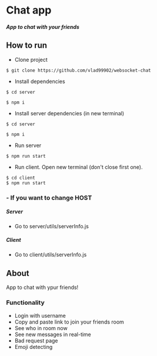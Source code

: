 # Chat app

##### App to chat with your friends

## How to run

- Clone project

```console
$ git clone https://github.com/vlad99902/websocket-chat
```

- Install dependencies

```console
$ cd server
```

```console
$ npm i
```

- Install server dependencies (in new terminal)

```console
$ cd server
```

```console
$ npm i
```

- Run server

```console
$ npm run start
```

- Run client. Open new terminal (don't close first one).

```console
$ cd client
$ npm run start
```

### - If you want to change HOST

##### Server

- Go to server/utils/serverInfo.js

##### Client

- Go to client/utils/serverInfo.js

## About

App to chat with ypur friends!

### Functionality

- Login with username
- Copy and paste link to join your friends room
- See who in room now
- See new messages in real-time
- Bad request page
- Emoji detecting
